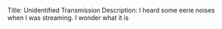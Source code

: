 Title: Unidentified Transmission
Description: I heard some eerie noises when I was streaming. I wonder what it is
